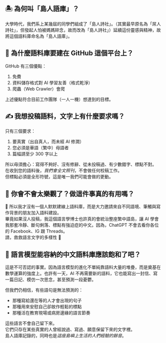 ## 🏝️ 為何叫「島人語庫」？
大學時代，我們系上某幾屆的同學們組成了「島人詩社」。（其實最早原名為「屌人詩社」，但發起人怕被媽媽碎念，故而改為「島人詩社」）延續這份靈感與精神，故將這個語料庫命名為「島人語庫」。

## 🧱 為什麼語料庫要建在 GitHub 這個平台上？
GitHub 有三個優點：
1. 免費  
2. 資料儲存格式對 AI 學習友善（格式乾淨）  
3. 爬蟲（Web Crawler）會爬  

上述優點符合目前工作團隊（一人一機）想達到的目標。

## ✍️ 我想投稿語料，文字上有什麼要求嗎？
只有三個要求：
1. 要真實（出自真人，而未經 AI 修潤）  
2. 您必須是華語（繁中）母語者  
3. 篇幅請至少 300 字以上  

所以毋須擔心：寫得不夠好、沒有修辭、從未投稿過、有少數錯字、標點不對。
在收到您的語料後，*我們會全文照刊*，不會做任何校稿工作。  
但標點必須是全形符號，這是唯一我們可能會做的更動。

## 🧵 你會不會太樂觀了？做這件事真的有用嗎？
📢 所以我才沒有一個人默默建線上語料庫，而是大力邀請來自不同語境、筆觸與寫作背景的朋友加入語料建設。  
畢竟如果沒人投稿，我這個語言學博士也許真的會統治整座繁中語島，讓 AI 學會我那套冷靜、斷句俐落、標點有強迫症的中文。因為，ChatGPT 不會去看你各位的 Facebook、IG 跟 Threads。  
請，救救語言文字的多樣性 🧵

## 🧠 語言模型能容納的中文語料庫應該飽和了吧？
這是不可否認的事實。因為語言模型的進化不單純靠語料大量的堆疊，而是奠基在數學運算的強度上。也許有一天，AI 不再需要新的語料，它也能寫出一封信、寫一篇日記、模仿一次思念，甚至預測一段憂鬱。  

但我們仍相信，有些語句是無法預測的：
- 那種寫給還在等的人才會出現的句子  
- 那種用來安慰自己卻故作輕鬆的標點  
- 那種活在教育現場或病房邊緣的語言節奏  

這些語言不會自己留下來。  
它們只存在某些真實的人曾經說過、寫過、願意保留下來的文字裡。  
島人語庫記錄的，同時也是*這座島嶼上生活的人們經驗的餘音*。

